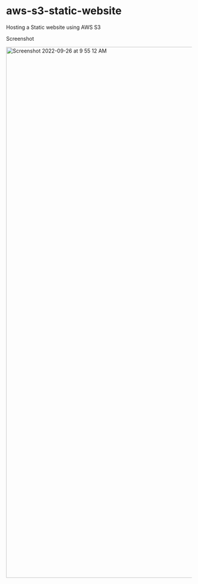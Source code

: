 # aws-s3-static-website
Hosting a Static website using AWS S3

Screenshot

<img width="1440" alt="Screenshot 2022-09-26 at 9 55 12 AM" src="https://user-images.githubusercontent.com/81688373/192580114-1933d37a-182f-4f93-82ea-557077d66335.png">
